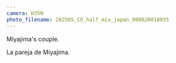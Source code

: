 ```yaml
---
camera: H35N
photo_filename: 202505_CO_half_mix_japan_000020010035
---
```


Miyajima's couple.

La pareja de Miyajima.

